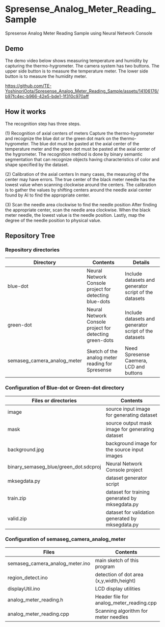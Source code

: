 # Spresense_Analog_Meter_Reading_Sample
Spresense Analog Meter Reading Sample using Neural Network Console

## Demo
The demo video below shows measuring temperature and humidity by capturing the thermo-hygrometer. The camera system has two buttons. The upper side button is to measure the temperature meter. The lower side button is to measure the humidity meter.

https://github.com/TE-YoshinoriOota/Spresense_Analog_Meter_Reading_Sample/assets/14106176/b97fc4ec-b966-42e5-bde1-1f310c970aff


## How it works
The recognition step has three steps.

(1) Recognition of axial centers of meters 
Capture the thermo-hygrometer and recognize the blue dot or the green dot mark on the thermo-hygrometer. The blue dot must be pasted at the axial center of the temperature meter and the green dot must be pasted at the axial center of the hygrometer. The recognition method is done by binary semantic segmentation that can recognize objects having characteristics of color and shape specified by the dataset.

(2) Calibration of the axial centers
In many cases, the measuring of the center may have errors. The true center of the black meter needle has the lowest value when scanning clockwise around the centers. The calibration is to gather the values by shifting centers around the needle axial center found by AI to find the appropriate center.

(3) Scan the needle area clockwise to find the needle position
After finding the appropriate center, scan the needle area clockwise. When the black meter needle, the lowest value is the needle position. Lastly, map the degree of the needle position to physical value.

## Repository Tree
### Repository directories
| Directory | Contents | Details |
|-----|-----|-----|
| blue-dot | Neural Network Console project for detecting blue-dots | Include datasets and generator script of the datasets |
|green-dot | Neural Network Console project for detecting green-dots | Include datasets and generator script of the datasets |
|semaseg_camera_analog_meter | Sketch of the analog meter reading for Spresense | Need Spresense Caemera, LCD and buttons |

### Configuration of Blue-dot or Green-dot directory
| Files or directories| Contents | 
|----|----|
| image | source input image for generating dataset | 
| mask | source output mask image for generating dataset | 
| background.jpg | background image for the source input images | 
| binary_semaseg_blue/green_dot.sdcproj | Neural Network Console project | 
| mksegdata.py | dataset generator script |
| train.zip | dataset for training generated by mksegdata.py | 
| valid.zip | dataset for validation generated by mksegdata.py | 

### Configuration of semaseg_camera_analog_meter
| Files | Contents | 
|----|----|
| semaseg_camera_analog_meter.ino | main sketch of this program | 
| region_detect.ino | detection of dot area (x,y,width,height) |
| displayUtil.ino | LCD display utilities |
| analog_meter_reading.h | Header file for analog_meter_reading.cpp |
| analog_meter_reading.cpp | Scanning algorithm for meter needles |
